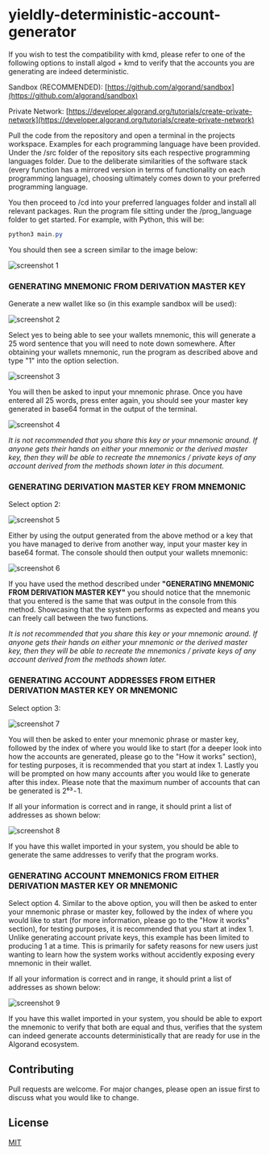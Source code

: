 # yieldly-deterministic-account-generator

If you wish to test the compatibility with kmd, please refer to one of the following options to install algod + kmd to verify that the accounts you are generating are indeed deterministic.

Sandbox (RECOMMENDED): [https://github.com/algorand/sandbox](https://github.com/algorand/sandbox)

Private Network: [https://developer.algorand.org/tutorials/create-private-network](https://developer.algorand.org/tutorials/create-private-network)

Pull the code from the repository and open a terminal in the projects workspace. Examples for each programming language have been provided. Under the /src folder of the repository sits each respective programming languages folder. Due to the deliberate similarities of the software stack (every function has a mirrored version in terms of functionality on each programming language), choosing ultimately comes down to your preferred programming language. 

You then proceed to /cd into your preferred languages folder and install all relevant packages.
Run the program file sitting under the /prog_language folder to get started. For example, with Python, this will be:

```powershell
python3 main.py
```

You should then see a screen similar to the image below:

![screenshot 1](./docs/1.png)

### GENERATING MNEMONIC FROM DERIVATION MASTER KEY

Generate a new wallet like so (in this example sandbox will be used):

![screenshot 2](./docs/2.png)

Select yes to being able to see your wallets mnemonic, this will generate a 25 word sentence that you will need to note down somewhere. After obtaining your wallets mnemonic, run the program as described above and type "1" into the option selection.

![screenshot 3](./docs/3.png)

You will then be asked to input your mnemonic phrase. Once you have entered all 25 words, press enter again, you should see your master key generated in base64 format in the output of the terminal.

![screenshot 4](./docs/4.png)

*It is not recommended that you share this key or your mnemonic around. If anyone gets their hands on either your mnemonic or the derived master key, then they will be able to recreate the mnemonics / private keys of any account derived from the methods shown later in this document.*

### GENERATING DERIVATION MASTER KEY FROM MNEMONIC

Select option 2:

![screenshot 5](./docs/5.png)

Either by using the output generated from the above method or a key that you have managed to derive from another way, input your master key in base64 format. The console should then output your wallets mnemonic:

![screenshot 6](./docs/6.png)

If you have used the method described under **"GENERATING MNEMONIC FROM DERIVATION MASTER KEY"** you should notice that the mnemonic that you entered is the same that was output in the console from this method. Showcasing that the system performs as expected and means you can freely call between the two functions.

*It is not recommended that you share this key or your mnemonic around. If anyone gets their hands on either your mnemonic or the derived master key, then they will be able to recreate the mnemonics / private keys of any account derived from the methods shown later.*

### GENERATING ACCOUNT ADDRESSES FROM EITHER DERIVATION MASTER KEY OR MNEMONIC
Select option 3:

![screenshot 7](./docs/7.png)

You will then be asked to enter your mnemonic phrase or master key, followed by the index of where you would like to start (for a deeper look into how the accounts are generated, please go to the "How it works" section), for testing purposes, it is recommended that you start at index 1. Lastly you will be prompted on how many accounts after you would like to generate after this index. Please note that the maximum number of accounts that can be generated is 2⁶³ - 1.

If all your information is correct and in range, it should print a list of addresses as shown below:

![screenshot 8](./docs/8.png)

If you have this wallet imported in your system, you should be able to generate the same addresses to verify that the program works.

### GENERATING ACCOUNT MNEMONICS FROM EITHER DERIVATION MASTER KEY OR MNEMONIC
Select option 4. Similar to the above option, you will then be asked to enter your mnemonic phrase or master key, followed by the index of where you would like to start (for more information, please go to the "How it works" section), for testing purposes, it is recommended that you start at index 1. Unlike generating account private keys, this example has been limited to producing 1 at a time. This is primarily for safety reasons for new users just wanting to learn how the system works without accidently exposing every mnemonic in their wallet.

If all your information is correct and in range, it should print a list of addresses as shown below:

![screenshot 9](./docs/9.png)

If you have this wallet imported in your system, you should be able to export the mnemonic to verify that both are equal and thus, verifies that the system can indeed generate accounts deterministically that are ready for use in the Algorand ecosystem.


## Contributing
Pull requests are welcome. For major changes, please open an issue first to discuss what you would like to change.

## License
[MIT](https://choosealicense.com/licenses/mit/)